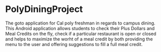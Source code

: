PolyDiningProject
=================
The goto application for Cal poly freshman in regards to campus dining.
This Android application allows students to check their Plus Dollars and Meal Credits on the fly,
check if a particular restaurant is open or closed and helps to maximize the worht of a meal credit
by both providing the menu to the user and offering suggestions to fill a full meal credit.
